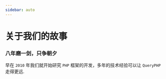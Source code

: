 ```yaml
---
sidebar: auto
---
```


# 关于我们的故事

### 八年磨一剑，只争朝夕

早在 `2010` 年我们就开始研究 `PHP` 框架的开发，多年的技术经验可以让 `QueryPHP` 走得更远.
